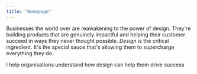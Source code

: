 ```yaml
---
title: "Homepage"
---
```


Businesses the world over are reawakening to the power of design. They're building products that are genuinely impactful and helping their customer succeed in ways they never thought possible. _Design_ is the critical ingredient. It's the special sauce that's allowing them to supercharge everything they do.

I help organisations understand how design can help them drive success 
